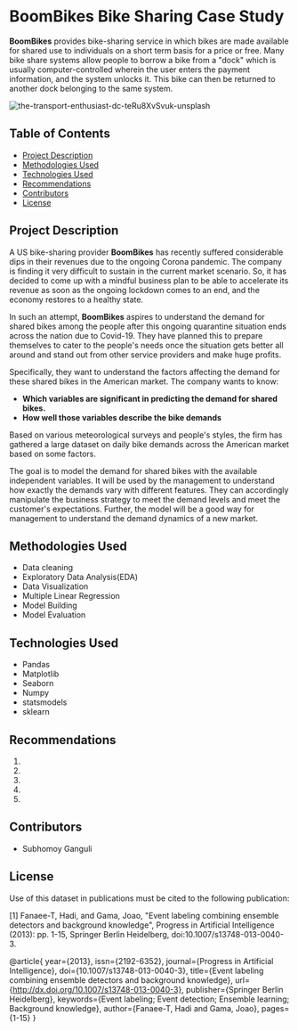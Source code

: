 # BoomBikes Bike Sharing Case Study

**BoomBikes** provides bike-sharing service in which bikes are made available for shared use to individuals on a short term basis for a price or free. Many bike share systems allow people to borrow a bike from a "dock" which is usually computer-controlled wherein the user enters the payment information, and the system unlocks it. This bike can then be returned to another dock belonging to the same system.

![the-transport-enthusiast-dc-teRu8XvSvuk-unsplash](https://github.com/subhomoyganguli/BoomBikes_Bike_Sharing_Case_Study/assets/67957101/6b58ff8a-7485-493b-ba5d-c23de9c5b53a)


## Table of Contents
* [Project Description](#project-description)
* [Methodologies Used](#methodologies-used)
* [Technologies Used](#technologies-used)
* [Recommendations](#recommendations)
* [Contributors](#Contributors)
* [License](#License)

## Project Description
A US bike-sharing provider **BoomBikes** has recently suffered considerable dips in their revenues due to the ongoing Corona pandemic. The company is finding it very difficult to sustain in the current market scenario. So, it has decided to come up with a mindful business plan to be able to accelerate its revenue as soon as the ongoing lockdown comes to an end, and the economy restores to a healthy state. 

In such an attempt, **BoomBikes** aspires to understand the demand for shared bikes among the people after this ongoing quarantine situation ends across the nation due to Covid-19. They have planned this to prepare themselves to cater to the people's needs once the situation gets better all around and stand out from other service providers and make huge profits.

Specifically, they want to understand the factors affecting the demand for these shared bikes in the American market. The company wants to know:

  * **Which variables are significant in predicting the demand for shared bikes.**
  * **How well those variables describe the bike demands**

Based on various meteorological surveys and people's styles, the firm has gathered a large dataset on daily bike demands across the American market based on some factors. 

The goal is to model the demand for shared bikes with the available independent variables. It will be used by the management to understand how exactly the demands vary with different features. They can accordingly manipulate the business strategy to meet the demand levels and meet the customer's expectations. Further, the model will be a good way for management to understand the demand dynamics of a new market. 

## Methodologies Used
* Data cleaning
* Exploratory Data Analysis(EDA)
* Data Visualization 
* Multiple Linear Regression
* Model Building
* Model Evaluation

## Technologies Used
- Pandas
- Matplotlib
- Seaborn
- Numpy
- statsmodels
- sklearn

## Recommendations

1) 
2) 
3) 
4) 
5) 

## Contributors
* Subhomoy Ganguli

## License
Use of this dataset in publications must be cited to the following publication:

[1] Fanaee-T, Hadi, and Gama, Joao, "Event labeling combining ensemble detectors and background knowledge", Progress in Artificial Intelligence (2013): pp. 1-15, Springer Berlin Heidelberg, doi:10.1007/s13748-013-0040-3.

@article{
	year={2013},
	issn={2192-6352},
	journal={Progress in Artificial Intelligence},
	doi={10.1007/s13748-013-0040-3},
	title={Event labeling combining ensemble detectors and background knowledge},
	url={http://dx.doi.org/10.1007/s13748-013-0040-3},
	publisher={Springer Berlin Heidelberg},
	keywords={Event labeling; Event detection; Ensemble learning; Background knowledge},
	author={Fanaee-T, Hadi and Gama, Joao},
	pages={1-15}
}
